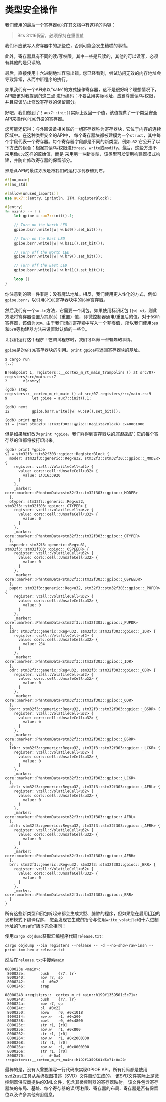 # 类型安全操作

我们使用的最后一个寄存器`ODR`在其文档中有这样的内容：

> Bits 31:16保留，必须保持在重置值

我们不应该写入寄存器中的那些位，否则可能会发生糟糕的事情。

此外，寄存器具有不同的读/写权限。其中一些是只读的，其他的可以读写，必须有其他的是只读的。

最后，直接使用十六进制地址容易出错。您已经看到，尝试访问无效的内存地址会导致异常，从而中断程序的执行。

如果我们有一个API来以"safe"的方式操作寄存器，这不是很好吗？理想情况下，API应该对我提到的这三点
进行编码：不要乱用实际地址，应该尊重读/写权限，并且应该防止修改寄存器的保留部分。

好吧，我们做到了！`aux7::init()`实际上返回一个值，该值提供了一个类型安全API来操作`GPIOE`外设的寄存器。

您可能还记得：与外围设备相关联的一组寄存器称为寄存器块，它位于内存的连续区域中。在这种类型安全的API中，
每个寄存器块都被建模为一个`struct`，其中每个字段代表一个寄存器。每个寄存器字段都是不同的新类型，例如`u32`
它公开了以下方法的组合：根据其读/写权限进行`read`，`write`或`modify`。最后，这些方法不采用像`u32`这样的原始值，而是
采用另一种新类型，该类型可以使用构建器模式构建，并防止修改寄存器的保留部分。

熟悉此API的最佳方法是将我们的运行示例移植到它。

``` rust
#![no_main]
#![no_std]

#[allow(unused_imports)]
use aux7::{entry, iprintln, ITM, RegisterBlock};

#[entry]
fn main() -> ! {
    let gpioe = aux7::init().1;

    // Turn on the North LED
    gpioe.bsrr.write(|w| w.bs9().set_bit());

    // Turn on the East LED
    gpioe.bsrr.write(|w| w.bs11().set_bit());

    // Turn off the North LED
    gpioe.bsrr.write(|w| w.br9().set_bit());

    // Turn off the East LED
    gpioe.bsrr.write(|w| w.br11().set_bit());

    loop {}
}
```

你注意到的第一件事是：没有魔法地址。相反，我们使用更人性化的方式，例如`gpioe.bsrr`，以引用`GPIOE`寄存器块中的`BSRR`寄存器。

然后我们有一个`write`方法，它需要一个闭包。如果使用标识闭包 (`|w| w`)，则此方法将寄存器设置为其*默认*（重置）值，
即微控制器通电/重置后的值。对于`BSRR`寄存器，该值为`0x0`。由于我们想向寄存器中写入一个非零值，
所以我们使用`bs9`和`br9`等构建器方法来设置默认值的一些位。

让我们运行这个程序！在调试程序时，我们可以做*一些*有趣的事情。

`gpioe`是对`GPIOE`寄存器块的引用。`print gpioe`将返回寄存器块的基址。

```
$ cargo run
(..)

Breakpoint 1, registers::__cortex_m_rt_main_trampoline () at src/07-registers/src/main.rs:7
7       #[entry]

(gdb) step
registers::__cortex_m_rt_main () at src/07-registers/src/main.rs:9
9           let gpioe = aux7::init().1;

(gdb) next
12          gpioe.bsrr.write(|w| w.bs9().set_bit());

(gdb) print gpioe
$1 = (*mut stm32f3::stm32f303::gpioc::RegisterBlock) 0x48001000
```

但是如果我们改为 `print *gpioe`，我们将得到寄存器块的*完整视图*：它的每个寄存器的值都将被打印出来。

```
(gdb) print *gpioe
$2 = stm32f3::stm32f303::gpioc::RegisterBlock {
  moder: stm32f3::generic::Reg<u32, stm32f3::stm32f303::gpioc::_MODER> {
    register: vcell::VolatileCell<u32> {
      value: core::cell::UnsafeCell<u32> {
        value: 1431633920
      }
    },
    _marker: core::marker::PhantomData<stm32f3::stm32f303::gpioc::_MODER>
  },
  otyper: stm32f3::generic::Reg<u32, stm32f3::stm32f303::gpioc::_OTYPER> {
    register: vcell::VolatileCell<u32> {
      value: core::cell::UnsafeCell<u32> {
        value: 0
      }
    },
    _marker: core::marker::PhantomData<stm32f3::stm32f303::gpioc::_OTYPER>
  },
  ospeedr: stm32f3::generic::Reg<u32, stm32f3::stm32f303::gpioc::_OSPEEDR> {
    register: vcell::VolatileCell<u32> {
      value: core::cell::UnsafeCell<u32> {
        value: 0
      }
    },
    _marker: core::marker::PhantomData<stm32f3::stm32f303::gpioc::_OSPEEDR>
  },
  pupdr: stm32f3::generic::Reg<u32, stm32f3::stm32f303::gpioc::_PUPDR> {
    register: vcell::VolatileCell<u32> {
      value: core::cell::UnsafeCell<u32> {
        value: 0
      }
    },
    _marker: core::marker::PhantomData<stm32f3::stm32f303::gpioc::_PUPDR>
  },
  idr: stm32f3::generic::Reg<u32, stm32f3::stm32f303::gpioc::_IDR> {
    register: vcell::VolatileCell<u32> {
      value: core::cell::UnsafeCell<u32> {
        value: 204
      }
    },
    _marker: core::marker::PhantomData<stm32f3::stm32f303::gpioc::_IDR>
  },
  odr: stm32f3::generic::Reg<u32, stm32f3::stm32f303::gpioc::_ODR> {
    register: vcell::VolatileCell<u32> {
      value: core::cell::UnsafeCell<u32> {
        value: 0
      }
    },
    _marker: core::marker::PhantomData<stm32f3::stm32f303::gpioc::_ODR>
  },
  bsrr: stm32f3::generic::Reg<u32, stm32f3::stm32f303::gpioc::_BSRR> {
    register: vcell::VolatileCell<u32> {
      value: core::cell::UnsafeCell<u32> {
        value: 0
      }
    },
    _marker: core::marker::PhantomData<stm32f3::stm32f303::gpioc::_BSRR>
  },
  lckr: stm32f3::generic::Reg<u32, stm32f3::stm32f303::gpioc::_LCKR> {
    register: vcell::VolatileCell<u32> {
      value: core::cell::UnsafeCell<u32> {
        value: 0
      }
    },
    _marker: core::marker::PhantomData<stm32f3::stm32f303::gpioc::_LCKR>
  },
  afrl: stm32f3::generic::Reg<u32, stm32f3::stm32f303::gpioc::_AFRL> {
    register: vcell::VolatileCell<u32> {
      value: core::cell::UnsafeCell<u32> {
        value: 0
      }
    },
    _marker: core::marker::PhantomData<stm32f3::stm32f303::gpioc::_AFRL>
  },
  afrh: stm32f3::generic::Reg<u32, stm32f3::stm32f303::gpioc::_AFRH> {
    register: vcell::VolatileCell<u32> {
      value: core::cell::UnsafeCell<u32> {
        value: 0
      }
    },
    _marker: core::marker::PhantomData<stm32f3::stm32f303::gpioc::_AFRH>
  },
  brr: stm32f3::generic::Reg<u32, stm32f3::stm32f303::gpioc::_BRR> {
    register: vcell::VolatileCell<u32> {
      value: core::cell::UnsafeCell<u32> {
        value: 0
      }
    },
    _marker: core::marker::PhantomData<stm32f3::stm32f303::gpioc::_BRR>
  }
}
```

所有这些新类型和闭包听起来都会生成大型、臃肿的程序，但如果您在启用[LTO]的发布模式下编译程序，
您会发现它生成的指令与使用`write_volatile`和十六进制地址的"unsafe"版本完全相同！

[LTO]: https://en.wikipedia.org/wiki/Interprocedural_optimization

使用`cargo objdump`获取汇编程序代码`release.txt`:
``` console
cargo objdump --bin registers --release -- -d --no-show-raw-insn --print-imm-hex > release.txt
```

然后在`release.txt`中搜索`main`
```
0800023e <main>:
 800023e:      	push	{r7, lr}
 8000240:      	mov	r7, sp
 8000242:      	bl	#0x2
 8000246:      	trap

08000248 <registers::__cortex_m_rt_main::h199f1359501d5c71>:
 8000248:      	push	{r7, lr}
 800024a:      	mov	r7, sp
 800024c:      	bl	#0x22
 8000250:      	movw	r0, #0x1018
 8000254:      	mov.w	r1, #0x200
 8000258:      	movt	r0, #0x4800
 800025c:      	str	r1, [r0]
 800025e:      	mov.w	r1, #0x800
 8000262:      	str	r1, [r0]
 8000264:      	mov.w	r1, #0x2000000
 8000268:      	str	r1, [r0]
 800026a:      	mov.w	r1, #0x8000000
 800026e:      	str	r1, [r0]
 8000270:      	b	#-0x4 <registers::__cortex_m_rt_main::h199f1359501d5c71+0x28>
```

最棒的是，没有人需要编写一行代码来实现GPIOE API。所有代码都是使用[svd2rust]工具从系统视图描述（SVD）文件自动生成的。
该SVD文件实际上是微控制器供应商提供的XML文件，包含其微控制器的寄存器映射。
该文件包含寄存器块的布局、基址、每个寄存器的读/写权限、寄存器的布局、寄存器是否有保留位以及许多其他有用信息。

[svd2rust]: https://crates.io/crates/svd2rust

